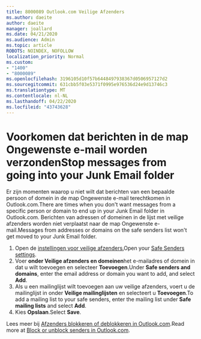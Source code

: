 ```yaml
---
title: 8000089 Outlook.com Veilige Afzenders
ms.author: daeite
author: daeite
manager: joallard
ms.date: 04/21/2020
ms.audience: Admin
ms.topic: article
ROBOTS: NOINDEX, NOFOLLOW
localization_priority: Normal
ms.custom:
- "1400"
- "8000089"
ms.openlocfilehash: 3196105d10f57b6448497938367d0506957127d2
ms.sourcegitcommit: 631cbb5f03e5371f0995e976536d24e9d13746c3
ms.translationtype: MT
ms.contentlocale: nl-NL
ms.lasthandoff: 04/22/2020
ms.locfileid: "43743628"
---
```

# <a name="stop-messages-from-going-into-your-junk-email-folder"></a><span data-ttu-id="3eccd-102">Voorkomen dat berichten in de map Ongewenste e-mail worden verzonden</span><span class="sxs-lookup"><span data-stu-id="3eccd-102">Stop messages from going into your Junk Email folder</span></span>

<span data-ttu-id="3eccd-103">Er zijn momenten waarop u niet wilt dat berichten van een bepaalde persoon of domein in de map Ongewenste e-mail terechtkomen in Outlook.com.</span><span class="sxs-lookup"><span data-stu-id="3eccd-103">There are times when you don't want messages from a specific person or domain to end up in your Junk Email folder in Outlook.com.</span></span> <span data-ttu-id="3eccd-104">Berichten van adressen of domeinen in de lijst met veilige afzenders worden niet verplaatst naar de map Ongewenste e-mail.</span><span class="sxs-lookup"><span data-stu-id="3eccd-104">Messages from addresses or domains on the safe senders list won't get moved to your Junk Email folder.</span></span>

1. <span data-ttu-id="3eccd-105">Open de [instellingen voor veilige afzenders.](https://go.microsoft.com/fwlink/?linkid=2035804)</span><span class="sxs-lookup"><span data-stu-id="3eccd-105">Open your [Safe Senders settings](https://go.microsoft.com/fwlink/?linkid=2035804).</span></span>
2. <span data-ttu-id="3eccd-106">Voer **onder Veilige afzenders en domeinen**het e-mailadres of domein in dat u wilt toevoegen en selecteer **Toevoegen**.</span><span class="sxs-lookup"><span data-stu-id="3eccd-106">Under **Safe senders and domains**, enter the email address or domain you want to add, and select **Add**.</span></span>
3. <span data-ttu-id="3eccd-107">Als u een mailinglijst wilt toevoegen aan uw veilige afzenders, voert u de mailinglijst in onder **Veilige mailinglijsten** en selecteert u **Toevoegen**.</span><span class="sxs-lookup"><span data-stu-id="3eccd-107">To add a mailing list to your safe senders, enter the mailing list under **Safe mailing lists** and select **Add**.</span></span>
4. <span data-ttu-id="3eccd-108">Kies **Opslaan**.</span><span class="sxs-lookup"><span data-stu-id="3eccd-108">Select **Save**.</span></span>

<span data-ttu-id="3eccd-109">Lees meer bij [Afzenders blokkeren of deblokkeren in Outlook.com](https://support.office.com/article/afba1c94-77bb-4f50-8b85-057cf52f4d5e?wt.mc_id=Office_Outlook_com_Alchemy).</span><span class="sxs-lookup"><span data-stu-id="3eccd-109">Read more at [Block or unblock senders in Outlook.com](https://support.office.com/article/afba1c94-77bb-4f50-8b85-057cf52f4d5e?wt.mc_id=Office_Outlook_com_Alchemy).</span></span>